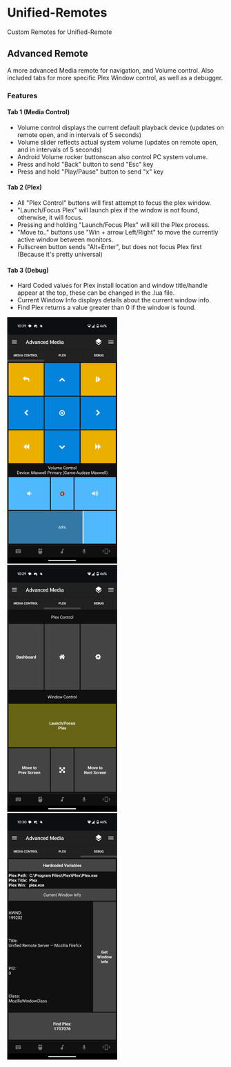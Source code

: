 # Unified-Remotes
Custom Remotes for Unified-Remote

## Advanced Remote
A more advanced Media remote for navigation, and Volume control. 
Also included tabs for more specific Plex Window control, as well as a debugger. 

### Features
#### Tab 1 (Media Control)
- Volume control displays the current default playback device (updates on remote open, and in intervals of 5 seconds) 
- Volume slider reflects actual system volume (updates on remote open, and in intervals of 5 seconds) 
- Android Volume rocker buttonscan also control PC system volume.
- Press and hold "Back" button to send "Esc" key
- Press and hold "Play/Pause" button to send "x" key
#### Tab 2 (Plex)
- All "Plex Control" buttons will first attempt to focus the plex window.
- "Launch/Focus Plex" will launch plex if the window is not found, otherwise, it will focus.
- Pressing and holding "Launch/Focus Plex" will kill the Plex process.
- "Move to.." buttons use "Win + arrow Left/Right" to move the currently active window between monitors.
- Fullscreen button sends "Alt+Enter", but does not focus Plex first (Because it's pretty universal)
#### Tab 3 (Debug)
- Hard Coded values for Plex install location and window title/handle appear at the top, these can be changed in the .lua file.
- Current Window Info displays details about the current window info.
- Find Plex returns a value greater than 0 if the window is found. 

<img src="AdvancedMedia/screenshots/1_MediaControl.png" width="255"> <img src="AdvancedMedia/screenshots/2_Plex.png" width="255"> <img src="AdvancedMedia/screenshots/3_Debug.png" width="255">

